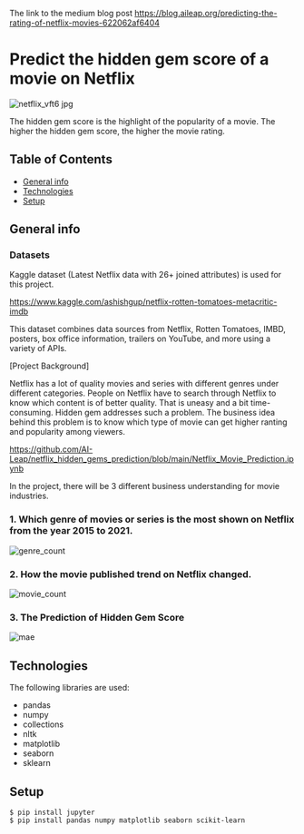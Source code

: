 The link to the medium blog post
https://blog.aileap.org/predicting-the-rating-of-netflix-movies-622062af6404

# Predict the hidden gem score of a movie on Netflix

![netflix_vft6 jpg](https://user-images.githubusercontent.com/20230956/120425038-868e1780-c393-11eb-856b-6c7499b46d20.png)

The hidden gem score is the highlight of the popularity of a movie.
The higher the hidden gem score, the higher the movie rating. 

## Table of Contents
* [General info](#general-info)
* [Technologies](#technologies)
* [Setup](#setup)

## General info

### Datasets
Kaggle dataset (Latest Netflix data with 26+ joined attributes) is used for this project.

https://www.kaggle.com/ashishgup/netflix-rotten-tomatoes-metacritic-imdb

This dataset combines data sources from Netflix, Rotten Tomatoes, IMBD, posters, box office information, trailers on YouTube, and more using a variety of APIs.

[Project Background]

Netflix has a lot of quality movies and series with different genres under different categories. People on Netflix have to search through Netflix to know which content is of better quality. That is uneasy and a bit time-consuming. Hidden gem addresses such a problem.
The business idea behind this problem is to know which type of movie can get higher ranting and popularity among viewers.

https://github.com/AI-Leap/netflix_hidden_gems_prediction/blob/main/Netflix_Movie_Prediction.ipynb

In the project, there will be 3 different business understanding for movie industries.

### 1. Which genre of movies or series is the most shown on Netflix from the year 2015 to 2021.

![genre_count](https://user-images.githubusercontent.com/20230956/120663427-03aeaf00-c4b0-11eb-8ae0-ef577350d1ac.png)

### 2. How the movie published trend on Netflix changed.

![movie_count](https://user-images.githubusercontent.com/20230956/120663598-2b9e1280-c4b0-11eb-8152-1d43d2e25168.png)

### 3. The Prediction of Hidden Gem Score

![mae](https://user-images.githubusercontent.com/20230956/120663475-0f9a7100-c4b0-11eb-861f-cc2fd5343d8a.png)

## Technologies
The following libraries are used:
* pandas
* numpy
* collections
* nltk
* matplotlib
* seaborn
* sklearn

## Setup
```
$ pip install jupyter
$ pip install pandas numpy matplotlib seaborn scikit-learn
```
